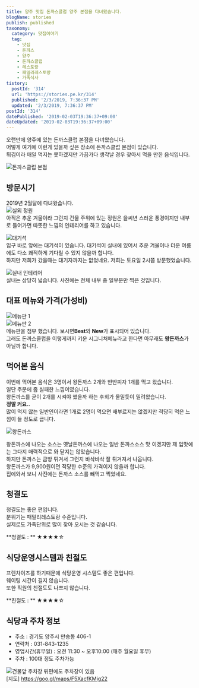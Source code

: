 ```yaml
---
title: 양주 맛집 돈까스클럽 양주 본점을 다녀왔습니다.
blogName: stories
publish: published
taxonomy:
  category: 맛집이야기
  tag:
    - 맛집
    - 돈까스
    - 양주
    - 돈까스클럽
    - 레스토랑
    - 패밀리레스토랑
    - 가족식사
tistory:
  postId: '314'
  url: 'https://stories.pe.kr/314'
  published: '2/3/2019, 7:36:37 PM'
  updated: '2/3/2019, 7:36:37 PM'
postId: '314'
datePublished: '2019-02-03T19:36:37+09:00'
dateUpdated: '2019-02-03T19:36:37+09:00'
---
```



오랜만에 양주에 있는 돈까스클럽 본점을 다녀왔습니다.  
어떻게 여기에 이런게 있을까 싶은 장소에 돈까스클럽 본점이 있습니다.  
튀김이라 매일 먹지는 못하겠지만 가끔가다 생각날 경우 찾아서 먹을 만한 음식입니다.  

![돈까스클럽 본점](images/2019-02-03-18-51-06.png)  
## 방문시기
2019년 2월달에 다녀왔습니다.  
![실외 정원](images/2019-02-03-19-05-35.png)   
아직은 추운 겨울이라 그런지 건물 주위에 있는 정원은 을씨년 스러운 풍경이지만 내부로 들어가면 따뜻한 느낌의 인테리어를 하고 있습니다.  

![대기석](images/2019-02-03-19-06-24.png)  
입구 바로 앞에는 대기석이 있습니다.  대기석이 실내에 있어서 추운 겨울이나 더운 여름에도 다소 쾌적하게 기다릴 수 있지 않을까 합니다.  
하지만 저희가 갔을때는 대기자까지는 없었네요. 저희는 토요일 2시쯤 방문했었습니다.   

![실내 인테리어](images/2019-02-03-19-08-26.png)  
실내는 상당히 넓습니다. 사진에는 전체 내부 중 일부분만 찍은 것입니다.   

## 대표 메뉴와 가격(가성비)  
![메뉴판 1](images/2019-02-03-18-54-03.png)  
![메뉴판 2](images/2019-02-03-18-54-43.png)  
메뉴판을 첨부 했습니다. 보시면**Best**와 **New**가 표시되어 있습니다.  
그래도 돈까스클럽을 이렇게까지 키운 시그니처메뉴라고 한다면 아무래도 **왕돈까스**가 아닐까 합니다. 

## 먹어본 음식  
이번에 먹어본 음식은 3명이서 왕돈까스 2개와 반반피자 1개를 먹고 왔습니다.  
일단 주문에 좀 실패한 느낌이였습니다.  
왕돈까스를 굳이 2개를 시켜야 했을까 하는 후회가 물밀듯이 밀려왔습니다.  
**정말 커요..**  
많이 먹지 않는 일반인이라면 1개로 2명이 먹으면 배부르지는 않겠지만 적당히 먹은 느낌이 들 정도로 큽니다. 

![왕돈까스](images/2019-02-03-19-03-34.png)   

왕돈까스에 나오는 소스는 옛날돈까스에 나오는 일반 돈까스소스 맛 이겠지만 제 입맛에는 그다지 매력적으로 와 닫지는 않았습니다.   
하지만 돈까스는 금방 튀겨서 그런지 바삭바삭 잘 튀겨져서 나옵니다.  
왕돈까스가 9,900원이면 적당한 수준의 가격이지 않을까 합니다.  
집에와서 보니 사진에는 돈까스 소스를 뺴먹고 찍었네요. 

## 청결도  
청결도는 좋은 편입니다.  
분위기는 패밀리레스토랑 수준입니다.  
실제로도 가족단위로 많이 찾아 오시는 것 같습니다.  

<div class="alert alert-info">
**청결도 : ** ★★★★☆ 
</div>

## 식당운영시스템과 친절도  
프렌차이즈를 하기때문에 식당운영 시스템도 좋은 편입니다.  
웨이팅 시간이 길지 않습니다.  
또한 직원의 친절도도 나쁘지 않습니다.  

<div class="alert alert-info">
**친절도 : ** ★★★★☆ 
</div>

## 식당과 주차 정보
- 주소 : 경기도 양주시 만송동 406-1  
- 연락처 : 031-843-1235 
- 영업시간(휴무일) : 오전 11:30 ~ 오후10:00 (매주 월요일 휴무)
- 주차 : 100대 정도 주차가능

![건물앞 주차장 뒤편에도 주차장이 있음](images/2019-02-03-19-21-58.png)   
[지도] https://goo.gl/maps/F5XacfKMig22  

